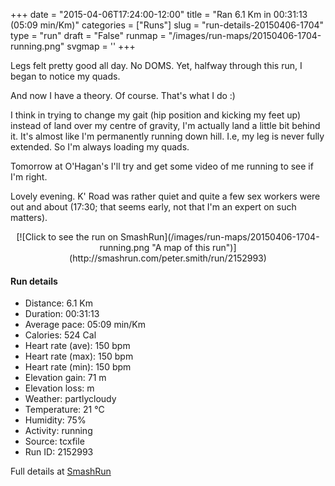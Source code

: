 +++
date = "2015-04-06T17:24:00-12:00"
title = "Ran 6.1 Km in 00:31:13 (05:09 min/Km)"
categories = ["Runs"]
slug = "run-details-20150406-1704"
type = "run"
draft = "False"
runmap = "/images/run-maps/20150406-1704-running.png"
svgmap = '<polyline points="93 47, 96 44, 100 32, 88 30, 67 36, 42 57, 37 60, 24 65, 8 70, 2 66, 0 63, 13 54, 20 50, 50 31, 64 38, 71 34, 87 31, 100 30, 100 35, 93 48">'
+++

Legs felt pretty good all day. No DOMS. Yet, halfway through this run, I began to notice my quads. 

And now I have a theory. Of course. That's what I do :)

I think in trying to change my gait (hip position and kicking my feet up) instead of land over my centre of gravity, I'm actually land a little bit behind it. It's almost like I'm permanently running down hill. I.e, my leg is never fully extended. So I'm always loading my quads. 

Tomorrow at O'Hagan's I'll try and get some video of me running to see if I'm right. 

Lovely evening. K' Road was rather quiet and quite a few sex workers were out and about (17:30; that seems early, not that I'm an expert on such matters). 



<!--more-->

<center>
[![Click to see the run on SmashRun](/images/run-maps/20150406-1704-running.png "A map of this run")](http://smashrun.com/peter.smith/run/2152993)
</center>

#### Run details

* Distance: 6.1 Km
* Duration: 00:31:13
* Average pace: 05:09 min/Km
* Calories: 524 Cal
* Heart rate (ave): 150 bpm
* Heart rate (max): 150 bpm
* Heart rate (min): 150 bpm
* Elevation gain: 71 m
* Elevation loss:  m
* Weather: partlycloudy
* Temperature: 21 &deg;C
* Humidity: 75%
* Activity: running
* Source: tcxfile
* Run ID: 2152993

Full details at [SmashRun](http://smashrun.com/peter.smith/run/2152993)